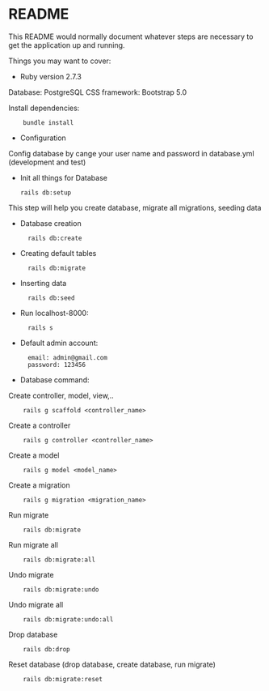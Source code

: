 # README

This README would normally document whatever steps are necessary to get the
application up and running.

Things you may want to cover:

* Ruby version
  2.7.3
  
Database: PostgreSQL
CSS framework: Bootstrap 5.0
  
  
Install dependencies:
            
        bundle install

* Configuration
  
Config database by cange your user name and password in database.yml (development and test)
    

* Init all things for Database  

      rails db:setup

This step will help you create database, migrate all migrations, seeding data


* Database creation 
  
        rails db:create
  
    
* Creating default tables
  
        rails db:migrate

* Inserting data

        rails db:seed
  
* Run localhost-8000:
  
        rails s

* Default admin account:
        
        email: admin@gmail.com
        password: 123456


* Database command:

Create controller, model, view,..
        
        rails g scaffold <controller_name>

Create a controller

        rails g controller <controller_name>

Create a model

        rails g model <model_name>

Create a migration

        rails g migration <migration_name>

Run migrate

        rails db:migrate

Run migrate all

        rails db:migrate:all


Undo migrate

        rails db:migrate:undo

Undo migrate all

        rails db:migrate:undo:all

Drop database

        rails db:drop

Reset database (drop database, create database, run migrate)

        rails db:migrate:reset